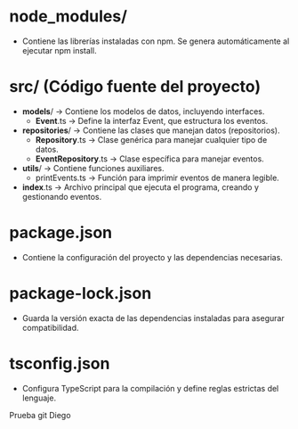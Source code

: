 # **node_modules/**

* Contiene las librerías instaladas con npm. Se genera automáticamente al ejecutar npm install.

# **src/ (Código fuente del proyecto)**

* **models**/ → Contiene los modelos de datos, incluyendo interfaces.
  * **Event**.ts → Define la interfaz Event, que estructura los eventos.
* **repositories**/ → Contiene las clases que manejan datos (repositorios).
  * **Repository**.ts → Clase genérica para manejar cualquier tipo de datos.
  * **EventRepository**.ts → Clase específica para manejar eventos.
* **utils**/ → Contiene funciones auxiliares.
  * printEvents.ts → Función para imprimir eventos de manera legible.
* **index**.ts → Archivo principal que ejecuta el programa, creando y gestionando eventos.

# **package.json**

* Contiene la configuración del proyecto y las dependencias necesarias.

# **package-lock.json**

* Guarda la versión exacta de las dependencias instaladas para asegurar compatibilidad.

# **tsconfig.json**

* Configura TypeScript para la compilación y define reglas estrictas del lenguaje.



Prueba git Diego
